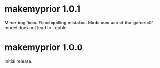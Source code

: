 

# makemyprior 1.0.1

Minor bug fixes.
Fixed spelling mistakes.
Made sure use of the 'generic0'-model does not lead to trouble.


# makemyprior 1.0.0

Initial release.




